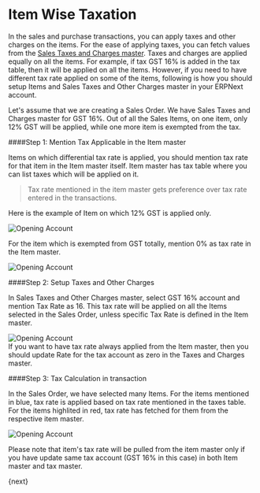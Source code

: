 # Item Wise Taxation

In the sales and purchase transactions, you can apply taxes and other charges on the items. For the ease of applying taxes, you can fetch values from the [Sales Taxes and Charges master](/contents//setting-up/setting-up-taxes). Taxes and charges are applied equally on all the items. For example, if tax GST 16% is added in the tax table, then it will be applied on all the items. However, if you need to have different tax rate applied on some of the items, following is how you should setup Items and Sales Taxes and Other Charges master in your ERPNext account.

Let's assume that we are creating a Sales Order. We have Sales Taxes and Charges master for GST 16%. Out of all the Sales Items, on one item, only 12% GST will be applied, while one more item is exempted from the tax.

####Step 1: Mention Tax Applicable in the Item master

Items on which differential tax rate is applied, you should mention tax rate for that item in the Item master itself. Item master has tax table where you can list taxes which will be applied on it.

> Tax rate mentioned in the item master gets preference over tax rate entered in the transactions.

Here is the example of Item on which 12% GST is applied only.

<img class="screenshot" alt="Opening Account" src="/assets/erpnext_docs/assets/img/accounts/item-wise-tax.png">

For the item which is exempted from GST totally, mention 0% as tax rate in the Item master.

<img class="screenshot" alt="Opening Account" src="/assets/erpnext_docs/assets/img/accounts/exempted-item.png">

####Step 2: Setup Taxes and Other Charges

In Sales Taxes and Other Charges master, select GST 16% account and mention Tax Rate as 16. This tax rate will be applied on all the Items selected in the Sales Order, unless specific Tax Rate is defined in the Item master.

<img class="screenshot" alt="Opening Account" src="/assets/erpnext_docs/assets/img/accounts/tax-master.png">

<div class="well">If you want to have tax rate always applied from the Item master, then you should update Rate for the tax account as zero in the Taxes and Charges master.</div>

####Step 3: Tax Calculation in transaction	

In the Sales Order, we have selected many Items. For the items mentioned in blue, tax rate is applied based on tax rate mentioned in the taxes table. For the items highlited in red, tax rate has fetched for them from the respective item master.

<img class="screenshot" alt="Opening Account" src="/assets/erpnext_docs/assets/img/accounts/tax-calulation.png">

Please note that item's tax rate will be pulled from the item master only if you have update same tax account (GST 16% in this case) in both Item master and tax master.

{next}
